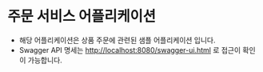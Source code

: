 # 주문 서비스 어플리케이션
* 해당 어플리케이션은 상품 주문에 관련된 샘플 어플리케이션 입니다.
* Swagger API 명세는 [http://localhost:8080/swagger-ui.html](http://localhost:8080/swagger-ui.html) 로 접근이 확인이 가능합니다.